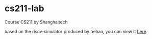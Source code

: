 # cs211-lab
Course CS211 by Shanghaitech

based on the riscv-simulator produced by hehao, you can view it [here](https://github.com/hehao98/RISCV-Simulator).